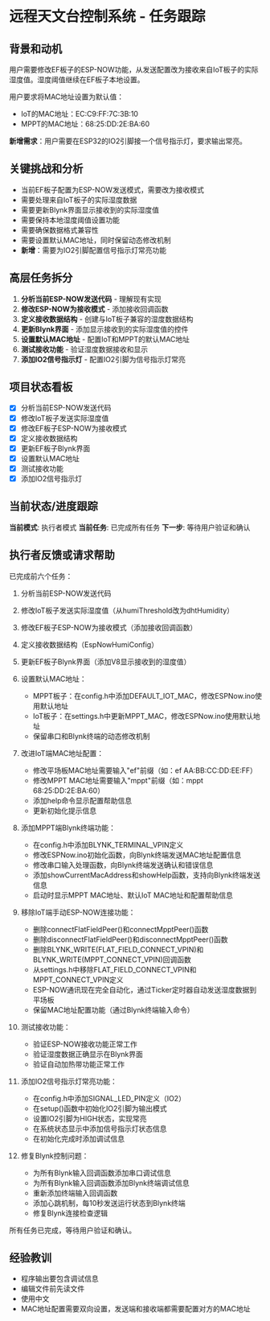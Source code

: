 # 远程天文台控制系统 - 任务跟踪

## 背景和动机
用户需要修改EF板子的ESP-NOW功能，从发送配置改为接收来自IoT板子的实际湿度值。湿度阈值继续在EF板子本地设置。

用户要求将MAC地址设置为默认值：
- IoT的MAC地址：EC:C9:FF:7C:3B:10
- MPPT的MAC地址：68:25:DD:2E:BA:60

**新增需求**：用户需要在ESP32的IO2引脚接一个信号指示灯，要求输出常亮。

## 关键挑战和分析
- 当前EF板子配置为ESP-NOW发送模式，需要改为接收模式
- 需要处理来自IoT板子的实际湿度数据
- 需要更新Blynk界面显示接收到的实际湿度值
- 需要保持本地湿度阈值设置功能
- 需要确保数据格式兼容性
- 需要设置默认MAC地址，同时保留动态修改机制
- **新增**：需要为IO2引脚配置信号指示灯常亮功能

## 高层任务拆分
1. **分析当前ESP-NOW发送代码** - 理解现有实现
2. **修改ESP-NOW为接收模式** - 添加接收回调函数
3. **定义接收数据结构** - 创建与IoT板子兼容的湿度数据结构
4. **更新Blynk界面** - 添加显示接收到的实际湿度值的控件
5. **设置默认MAC地址** - 配置IoT和MPPT的默认MAC地址
6. **测试接收功能** - 验证湿度数据接收和显示
7. **添加IO2信号指示灯** - 配置IO2引脚为信号指示灯常亮

## 项目状态看板
- [x] 分析当前ESP-NOW发送代码
- [x] 修改IoT板子发送实际湿度值
- [x] 修改EF板子ESP-NOW为接收模式
- [x] 定义接收数据结构
- [x] 更新EF板子Blynk界面
- [x] 设置默认MAC地址
- [x] 测试接收功能
- [x] 添加IO2信号指示灯

## 当前状态/进度跟踪
**当前模式**: 执行者模式
**当前任务**: 已完成所有任务
**下一步**: 等待用户验证和确认

## 执行者反馈或请求帮助
已完成前六个任务：
1. 分析当前ESP-NOW发送代码
2. 修改IoT板子发送实际湿度值（从humiThreshold改为dhtHumidity）
3. 修改EF板子ESP-NOW为接收模式（添加接收回调函数）
4. 定义接收数据结构（EspNowHumiConfig）
5. 更新EF板子Blynk界面（添加V8显示接收到的湿度值）
6. 设置默认MAC地址：
   - MPPT板子：在config.h中添加DEFAULT_IOT_MAC，修改ESPNow.ino使用默认地址
   - IoT板子：在settings.h中更新MPPT_MAC，修改ESPNow.ino使用默认地址
   - 保留串口和Blynk终端的动态修改机制
7. 改进IoT端MAC地址配置：
   - 修改平场板MAC地址需要输入"ef"前缀（如：ef AA:BB:CC:DD:EE:FF）
   - 修改MPPT MAC地址需要输入"mppt"前缀（如：mppt 68:25:DD:2E:BA:60）
   - 添加help命令显示配置帮助信息
   - 更新初始化提示信息
8. 添加MPPT端Blynk终端功能：
   - 在config.h中添加BLYNK_TERMINAL_VPIN定义
   - 修改ESPNow.ino初始化函数，向Blynk终端发送MAC地址配置信息
   - 修改串口输入处理函数，向Blynk终端发送确认和错误信息
   - 添加showCurrentMacAddress和showHelp函数，支持向Blynk终端发送信息
   - 启动时显示MPPT MAC地址、默认IoT MAC地址和配置帮助信息
9. 移除IoT端手动ESP-NOW连接功能：
   - 删除connectFlatFieldPeer()和connectMpptPeer()函数
   - 删除disconnectFlatFieldPeer()和disconnectMpptPeer()函数
   - 删除BLYNK_WRITE(FLAT_FIELD_CONNECT_VPIN)和BLYNK_WRITE(MPPT_CONNECT_VPIN)回调函数
   - 从settings.h中移除FLAT_FIELD_CONNECT_VPIN和MPPT_CONNECT_VPIN定义
   - ESP-NOW通讯现在完全自动化，通过Ticker定时器自动发送湿度数据到平场板
   - 保留MAC地址配置功能（通过Blynk终端输入命令）
10. 测试接收功能：
    - 验证ESP-NOW接收功能正常工作
    - 验证湿度数据正确显示在Blynk界面
    - 验证自动加热带功能正常工作

11. 添加IO2信号指示灯常亮功能：
    - 在config.h中添加SIGNAL_LED_PIN定义（IO2）
    - 在setup()函数中初始化IO2引脚为输出模式
    - 设置IO2引脚为HIGH状态，实现常亮
    - 在系统状态显示中添加信号指示灯状态信息
    - 在初始化完成时添加调试信息

12. 修复Blynk控制问题：
    - 为所有Blynk输入回调函数添加串口调试信息
    - 为所有Blynk输入回调函数添加Blynk终端调试信息
    - 重新添加终端输入回调函数
    - 添加心跳机制，每10秒发送运行状态到Blynk终端
    - 修复Blynk连接检查逻辑

所有任务已完成，等待用户验证和确认。

## 经验教训
- 程序输出要包含调试信息
- 编辑文件前先读文件
- 使用中文
- MAC地址配置需要双向设置，发送端和接收端都需要配置对方的MAC地址 